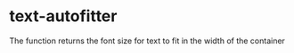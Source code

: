 # text-autofitter

The function returns the font size for text to fit in the width of the container
